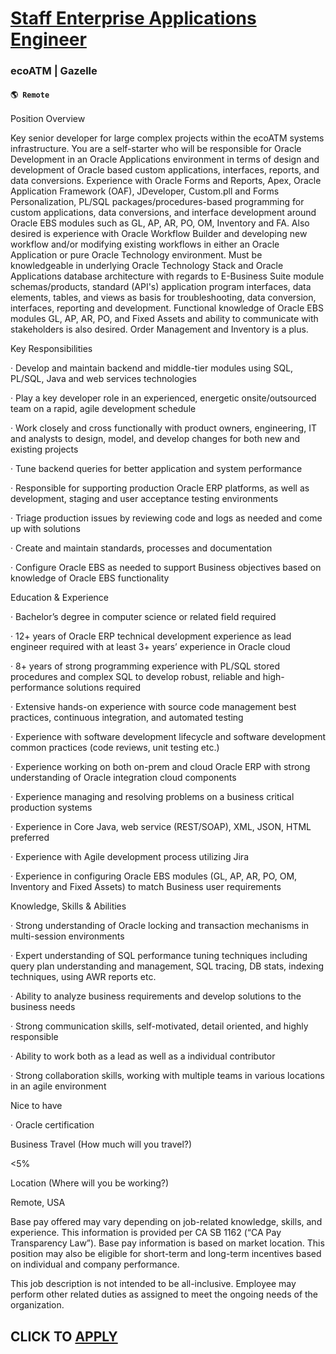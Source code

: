 # [Staff Enterprise Applications Engineer ](https://www.remotewlb.com/apply/staff-enterprise-applications-engineer)  
### ecoATM | Gazelle  
#### `🌎 Remote`  

Position Overview

Key senior developer for large complex projects within the ecoATM systems infrastructure. You are a self-starter who will be responsible for Oracle Development in an Oracle Applications environment in terms of design and development of Oracle based custom applications, interfaces, reports, and data conversions. Experience with Oracle Forms and Reports, Apex, Oracle Application Framework (OAF), JDeveloper, Custom.pll and Forms Personalization, PL/SQL packages/procedures-based programming for custom applications, data conversions, and interface development around Oracle EBS modules such as GL, AP, AR, PO, OM, Inventory and FA. Also desired is experience with Oracle Workflow Builder and developing new workflow and/or modifying existing workflows in either an Oracle Application or pure Oracle Technology environment. Must be knowledgeable in underlying Oracle Technology Stack and Oracle Applications database architecture with regards to E-Business Suite module schemas/products, standard
(API's) application program interfaces, data elements, tables, and views as basis for troubleshooting, data conversion, interfaces, reporting and development. Functional knowledge of Oracle EBS modules GL, AP, AR, PO, and Fixed Assets and ability to communicate with stakeholders is also desired. Order Management and Inventory is a plus.

Key Responsibilities

· Develop and maintain backend and middle-tier modules using SQL, PL/SQL, Java and web services technologies

· Play a key developer role in an experienced, energetic onsite/outsourced team on a rapid, agile development schedule

· Work closely and cross functionally with product owners, engineering, IT and analysts to design, model, and develop changes for both new and existing projects

· Tune backend queries for better application and system performance

· Responsible for supporting production Oracle ERP platforms, as well as development, staging and user acceptance testing environments

· Triage production issues by reviewing code and logs as needed and come up with solutions

· Create and maintain standards, processes and documentation

· Configure Oracle EBS as needed to support Business objectives based on knowledge of Oracle EBS functionality

Education & Experience

· Bachelor’s degree in computer science or related field required

· 12+ years of Oracle ERP technical development experience as lead engineer required with at least 3+ years’ experience in Oracle cloud

· 8+ years of strong programming experience with PL/SQL stored procedures and complex SQL to develop robust, reliable and high-performance solutions required

· Extensive hands-on experience with source code management best practices, continuous integration, and automated testing

· Experience with software development lifecycle and software development common practices (code reviews, unit testing etc.)

· Experience working on both on-prem and cloud Oracle ERP with strong understanding of Oracle integration cloud components

· Experience managing and resolving problems on a business critical production systems

· Experience in Core Java, web service (REST/SOAP), XML, JSON, HTML preferred

· Experience with Agile development process utilizing Jira

· Experience in configuring Oracle EBS modules (GL, AP, AR, PO, OM, Inventory and Fixed Assets) to match Business user requirements

Knowledge, Skills & Abilities

· Strong understanding of Oracle locking and transaction mechanisms in multi-session environments

· Expert understanding of SQL performance tuning techniques including query plan understanding and management, SQL tracing, DB stats, indexing techniques, using AWR reports etc.

· Ability to analyze business requirements and develop solutions to the business needs

· Strong communication skills, self-motivated, detail oriented, and highly responsible

· Ability to work both as a lead as well as a individual contributor

· Strong collaboration skills, working with multiple teams in various locations in an agile environment

Nice to have

· Oracle certification

Business Travel (How much will you travel?)

<5%

Location (Where will you be working?)

Remote, USA

Base pay offered may vary depending on job-related knowledge, skills, and experience. This information is provided per CA SB 1162 (“CA Pay Transparency Law”). Base pay information is based on market location. This position may also be eligible for short-term and long-term incentives based on individual and company performance.

This job description is not intended to be all-inclusive. Employee may perform other related duties as assigned to meet the ongoing needs of the organization.

  
## CLICK TO [APPLY](https://www.remotewlb.com/apply/staff-enterprise-applications-engineer)

